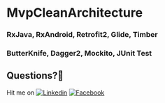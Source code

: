 # MvpCleanArchitecture

### RxJava, RxAndroid, Retrofit2, Glide, Timber
### ButterKnife, Dagger2, Mockito, JUnit Test



## Questions?🤔
Hit me on [![Linkedin](https://img.shields.io/badge/Linkedin-Emre%20Karataş-blue.svg)](https://www.linkedin.com/in/emre-karata%C5%9F-062b26a9/)  [![Facebook](https://img.shields.io/badge/Facebook-Emre%20Karataş-blue.svg)](https://www.facebook.com/emre.karatas.311)

